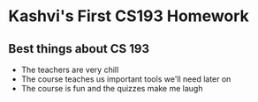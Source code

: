 # Kashvi's First CS193 Homework
## Best things about CS 193
- The teachers are very chill
- The course teaches us important tools we'll need later on
- The course is fun and the quizzes make me laugh
